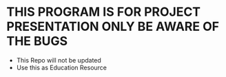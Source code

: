# THIS PROGRAM IS FOR PROJECT PRESENTATION ONLY BE AWARE OF THE BUGS

* This Repo will not be updated
* Use this as Education Resource

